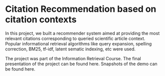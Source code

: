 # Citation Recommendation based on citation contexts

In this project, we built a recommender system aimed at providing the most relevant citations corresponding to queried scientific article context. Popular informational retrieval algorithms like query expansion, spelling correction, BM25, tf-idf, latent sematic indexing, etc were used.

The project was part of the Information Retrieval Course. The final presentation of the project can be found here. Snapshots of the demo can be found here.
